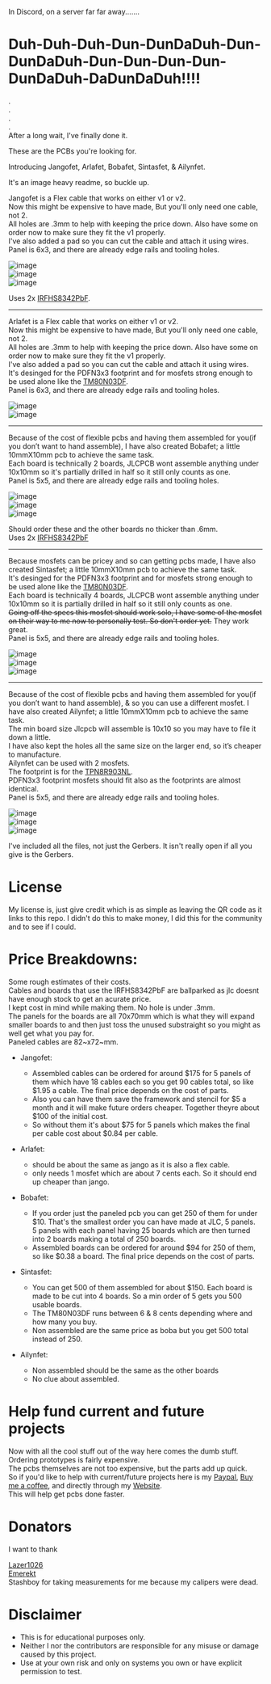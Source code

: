 In Discord, on a server far far away.......  

# Duh-Duh-Duh-Dun-DunDaDuh-Dun-DunDaDuh-Dun-Dun-Dun-Dun-DunDaDuh-DaDunDaDuh!!!!  
.  
.  
.  
.  
After a long wait, I've finally done it.  

These are the PCBs you're looking for.   

Introducing Jangofet, Arlafet, Bobafet, Sintasfet, & Ailynfet.  

It's an image heavy readme, so buckle up.  

Jangofet is a Flex cable that works on either v1 or v2.   
Now this might be expensive to have made, But you'll only need one cable, not 2.  
All holes are .3mm to help with keeping the price down. Also have some on order now to make sure they fit the v1 properly.   
I've also added a pad so you can cut the cable and attach it using wires.  
Panel is 6x3, and there are already edge rails and tooling holes.  
 
![image](https://github.com/pbanj/Fet-1/raw/refs/heads/main/jangofet/jango-3D-top.png)  
![image](https://github.com/pbanj/Fet-1/raw/refs/heads/main/jangofet/jangotop.png)  
![image](https://github.com/pbanj/Fet-1/raw/refs/heads/main/jangofet/jangobottom.png)  

Uses 2x [IRFHS8342PbF](https://www.infineon.com/dgdl/irfhs8342pbf.pdf?fileId=5546d462533600a401535623992e1f5f).  

------------------------------------------------------------------------------------------------------------  

Arlafet is a Flex cable that works on either v1 or v2.   
Now this might be expensive to have made, But you'll only need one cable, not 2.  
All holes are .3mm to help with keeping the price down. Also have some on order now to make sure they fit the v1 properly.   
I've also added a pad so you can cut the cable and attach it using wires.  
It's desinged for the PDFN3x3 footprint and for mosfets strong enough to be used alone like the [TM80N03DF](https://www.lcsc.com/datasheet/lcsc_datasheet_2411121145_Tritech-MOS-TM80N03DF_C7463225.pdf).  
Panel is 6x3, and there are already edge rails and tooling holes.  

![image](https://github.com/pbanj/Fet-1/raw/refs/heads/main/arlafet/arlatop.png)  
![image](https://github.com/pbanj/Fet-1/raw/refs/heads/main/arlafet/arlabottom.png)  

------------------------------------------------------------------------------------------------------------  

Because of the cost of flexible pcbs and having them assembled for you(if you don’t want to hand assemble), I have also created Bobafet; a little 10mmX10mm pcb to achieve the same task.  
Each board is technically 2 boards, JLCPCB wont assemble anything under 10x10mm so it's partially drilled in half so it still only counts as one.  
Panel is 5x5, and there are already edge rails and tooling holes.  

![image](https://github.com/pbanj/Fet-1/raw/refs/heads/main/bobafet/bobafet-3D-top.png)  
![image](https://github.com/pbanj/Fet-1/raw/refs/heads/main/bobafet/bobafettop.png)   
![image](https://github.com/pbanj/Fet-1/raw/refs/heads/main/bobafet/bobafetbottom.png)  

Should order these and the other boards no thicker than .6mm.  
Uses 2x [IRFHS8342PbF](https://www.infineon.com/dgdl/irfhs8342pbf.pdf?fileId=5546d462533600a401535623992e1f5f)  

------------------------------------------------------------------------------------------------------------  

Because mosfets can be pricey and so can getting pcbs made, I have also created Sintasfet; a little 10mmX10mm pcb to achieve the same task.  
It's desinged for the PDFN3x3 footprint and for mosfets strong enough to be used alone like the [TM80N03DF](https://www.lcsc.com/datasheet/lcsc_datasheet_2411121145_Tritech-MOS-TM80N03DF_C7463225.pdf).  
Each board is technically 4 boards, JLCPCB wont assemble anything under 10x10mm so it is partially drilled in half so it still only counts as one.  
~~Going off the specs this mosfet should work solo, I have some of the mosfet on their way to me now to personally test. So don't order yet.~~ They work great.  
Panel is 5x5, and there are already edge rails and tooling holes.  

![image](https://github.com/pbanj/Fet-1/raw/refs/heads/main/sintasfet/sintasfet-3D-top.png)  
![image](https://github.com/pbanj/Fet-1/raw/refs/heads/main/sintasfet/sintasfettop.png)   
![image](https://github.com/pbanj/Fet-1/raw/refs/heads/main/sintasfet/sintasfetbottom.png)  

------------------------------------------------------------------------------------------------------------  

Because of the cost of flexible pcbs and having them assembled for you(if you don’t want to hand assemble), & so you can use a different mosfet. I have also created Ailynfet; a little 10mmX10mm pcb to achieve the same task.  
The min board size Jlcpcb will assemble is 10x10 so you may have to file it down a little.   
I have also kept the holes all the same size on the larger end, so it’s cheaper to manufacture.   
Ailynfet can be used with 2 mosfets.   
The footprint is for the [TPN8R903NL](https://toshiba.semicon-storage.com/info/TPN8R903NL_datasheet_en_20140218.pdf?did=14026&prodName=TPN8R903NL).  
PDFN3x3 footprint mosfets should fit also as the footprints are almost identical.  
Panel is 5x5, and there are already edge rails and tooling holes.  

![image](https://github.com/pbanj/Fet-1/raw/refs/heads/main/ailynfet/ailynfet-3D-top.png)  
![image](https://github.com/pbanj/Fet-1/raw/refs/heads/main/ailynfet/ailynfettop.png)   
![image](https://github.com/pbanj/Fet-1/raw/refs/heads/main/ailynfet/ailynfetbottom.png)  


I've included all the files, not just the Gerbers. It isn't really open if all you give is the Gerbers.  


# License
My license is, just give credit which is as simple as leaving the QR code as it links to this repo. I didn't do this to make money, I did this for the community and to see if I could.  


# Price Breakdowns:
Some rough estimates of their costs.  
Cables and boards that use the IRFHS8342PbF are ballparked as jlc doesnt have enough stock to get an acurate price.  
I kept cost in mind while making them. No hole is under .3mm.  
The panels for the boards are all 70x70mm which is what they will expand smaller boards to and then just toss the unused substraight so you might as well get what you pay for.  
Paneled cables are 82~x72~mm.  

- Jangofet:
	- Assembled cables can be ordered for around $175 for 5 panels of them which have 18 cables each so you get 90 cables total, so like $1.95 a cable. The final price depends on the cost of parts.   
	- Also you can have them save the framework and stencil for $5 a month and it will make future orders cheaper. Together theyre about $100 of the initial cost.  
	- So without them it's about $75 for 5 panels which makes the final per cable cost about $0.84 per cable.  

- Arlafet:  
	- should be about the same as jango as it is also a flex cable.  
	- only needs 1 mosfet which are about 7 cents each. So it should end up cheaper than jango.  

- Bobafet:  
	- If you order just the paneled pcb you can get 250 of them for under $10. That's the smallest order you can have made at JLC, 5 panels.  
5 panels with each panel having 25 boards which are then turned into 2 boards making a total of 250 boards.  
	- Assembled boards can be ordered for around $94 for 250 of them, so like $0.38 a board. The final price depends on the cost of parts.  

- Sintasfet:  
	- You can get 500 of them assembled for about $150. Each board is made to be cut into 4 boards. So a min order of 5 gets you 500 usable boards.  
	- The TM80N03DF runs between 6 & 8 cents depending where and how many you buy.  
	- Non assembled are the same price as boba but you get 500 total instead of 250.  

- Ailynfet:
	- Non assembled should be the same as the other boards
	- No clue about assembled.

# Help fund current and future projects  

Now with all the cool stuff out of the way here comes the dumb stuff. Ordering prototypes is fairly expensive.  
The pcbs themselves are not too expensive, but the parts add up quick.  
So if you'd like to help with current/future projects here is my [Paypal](https://paypal.me/pbanj), [Buy me a coffee](https://buymeacoffee.com/pbanj), and directly through my [Website](https://shop.pbanjin.space/product/tip).   
This will help get pcbs done faster.  

# Donators  

I want to thank 

[Lazer1026](https://github.com/Lazr1026)  
[Emerekt](https://github.com/Emerekt-git)  
Stashboy for taking measurements for me because my calipers were dead.

# Disclaimer  

- This is for educational purposes only.  
- Neither I nor the contributors are responsible for any misuse or damage caused by this project.  
- Use at your own risk and only on systems you own or have explicit permission to test.  
